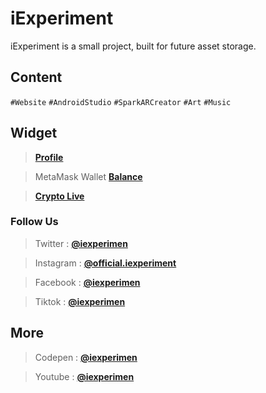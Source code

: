 # iExperiment
iExperiment is a small project, built for future asset storage.

## Content
`#Website`
`#AndroidStudio`
`#SparkARCreator`
`#Art`
`#Music`

## Widget
>**[Profile](https://iexperiment.github.io/Profile)**

>MetaMask Wallet **[Balance](https://iexperiment.github.io/balance)**

>**[Crypto Live](https://iexperiment.github.io/cryptolive)**


### Follow Us
>Twitter : **[@iexperimen](https://twitter.com/iexperimen)**

>Instagram : **[@official.iexperiment](https://instagram.com/official.iexperiment)**

>Facebook : **[@iexperimen](https://facebook.com/iexperimen)**

>Tiktok : **[@iexperimen](https://tiktok.com/@iexperimen)**

## More
>Codepen : **[@iexperimen](https://codepen.io/iexperimen)**

>Youtube : **[@iexperimen](https://www.youtube.com/channel/UCpgQmwf24f73ij_G1LfqCiA)**

